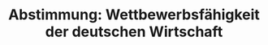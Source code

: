 ---
abstimmung:
  abstimmung: 4
  bundestagssitzung: 127
  legislaturperiode: 19
categories:
- Todo
data:
- title: Abstimmungsergebnis 20191114_4-data.pdf
  url: /res/2021-btw/abstimmungsergebnisse/20191114_4-data.pdf
- title: Abstimmungsergebnis 20191114_4_xls-data.xlsx
  url: /res/2021-btw/abstimmungsergebnisse/20191114_4_xls-data.xlsx
- title: Abstimmungsergebnis 20191114_4_xls-data.csv
  url: /res/2021-btw/abstimmungsergebnisse/csv/20191114_4_xls-data.csv
ergebnis:
  afd:
    enthaltung: 0
    gesamt: 91
    ja: 0
    nein: 84
    nichtabgegeben: 7
    ungueltig: 0
  bü90/gr:
    enthaltung: 1
    gesamt: 67
    ja: 56
    nein: 0
    nichtabgegeben: 10
    ungueltig: 0
  cdu/csu:
    enthaltung: 0
    gesamt: 246
    ja: 232
    nein: 0
    nichtabgegeben: 14
    ungueltig: 0
  die linke.:
    enthaltung: 0
    gesamt: 69
    ja: 64
    nein: 0
    nichtabgegeben: 5
    ungueltig: 0
  fdp:
    enthaltung: 0
    gesamt: 80
    ja: 0
    nein: 71
    nichtabgegeben: 9
    ungueltig: 0
  file: 20191114_4_xls-data.xlsx
  fraktionslos:
    enthaltung: 0
    gesamt: 4
    ja: 1
    nein: 0
    nichtabgegeben: 3
    ungueltig: 0
  spd:
    enthaltung: 0
    gesamt: 152
    ja: 139
    nein: 0
    nichtabgegeben: 13
    ungueltig: 0
layout: abstimmung
links:
- title: Link zu bundestag.de
  url: https://www.bundestag.de/parlament/plenum/abstimmung/abstimmung?id=635
preview: 'Deutscher Bundestag


  127. Sitzung des Deutschen Bundestages

  am Donnerstag, 14. November 2019


  Endgültiges Ergebnis der Namentlichen Abstimmung Nr. 4


  Beschlussempfehlung des Finanzausschusses (7. Ausschuss)

  zu dem Antrag der Abgeordneten Christian Dürr, Grigorios Aggelidis, Renata Alt,
  weiterer

  Abgeordneter und der Fraktion der FDP

  Erhalt und Verbesserung der Wettbewerbsfähigkeit der deutschen Wirtschaft durch
  eine

  moderne Unternehmensbesteuerung

  Drs. 19/7898 und 19/14304'
tags:
- Todo
title: 'Abstimmung: Wettbewerbsfähigkeit der deutschen Wirtschaft'
---